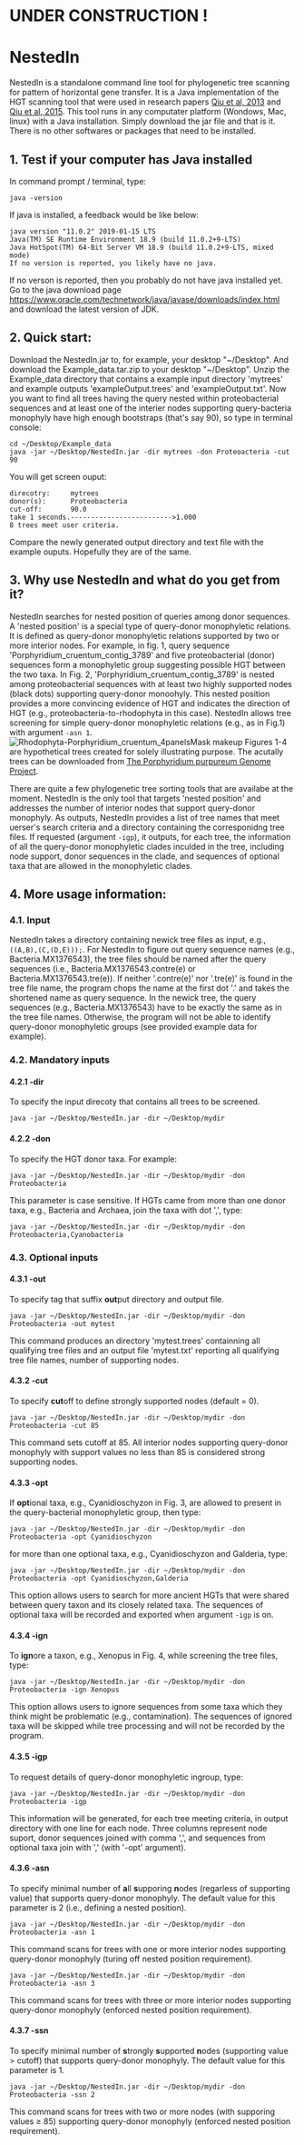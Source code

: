 # UNDER CONSTRUCTION !

# NestedIn
NestedIn is a standalone command line tool for phylogenetic tree scanning for pattern of horizontal gene transfer. It is a Java implementation of the HGT scanning tool that were used in research papers [Qiu et al, 2013](https://www.cell.com/current-biology/fulltext/S0960-9822(13)01052-X) and [Qiu et al, 2015](https://onlinelibrary.wiley.com/doi/abs/10.1111/jpy.12294). This tool runs in any computater platform (Wondows, Mac, linux) with a Java installation. Simply download the jar file and that is it. There is no other softwares or packages that need to be installed.

## 1. Test if your computer has Java installed
In command prompt / terminal, type:
```
java -version
```
If java is installed, a feedback would be like below:
```
java version "11.0.2" 2019-01-15 LTS
Java(TM) SE Runtime Environment 18.9 (build 11.0.2+9-LTS)
Java HotSpot(TM) 64-Bit Server VM 18.9 (build 11.0.2+9-LTS, mixed mode)
If no version is reported, you likely have no java.
```
If no verson is reported, then you probably do not have java installed yet. Go to the java download page  https://www.oracle.com/technetwork/java/javase/downloads/index.html and download the latest version of JDK.

## 2. Quick start:
Download the NestedIn.jar to, for example, your desktop "\~/Desktop". And download the Example_data.tar.zip to your desktop "\~/Desktop". Unzip the Example_data directory that contains a example input directory 'mytrees' and example outputs 'exampleOutput.trees' and 'exampleOutput.txt'. Now you want to find all trees having the query nested within proteobacterial sequences and at least one of the interier nodes supporting query-bacteria monophyly have high enough bootstraps (that's say 90), so type in terminal console:
```
cd ~/Desktop/Example_data
java -jar ~/Desktop/NestedIn.jar -dir mytrees -don Proteoacteria -cut 90
```
You will get screen ouput:
```
direcotry:     mytrees
donor(s):      Proteobacteria
cut-off:       90.0
take 1 seconds.------------------------->1.000
8 trees meet user criteria.
```
Compare the newly generated output directory and text file with the example ouputs. Hopefully they are of the same.

## 3. Why use NestedIn and what do you get from it?
NestedIn searches for nested position of queries among donor sequences. A 'nested position' is a special type of query-donor monophyletic relations. It is defined as query-donor monophyletic relations supported by two or more interior nodes. For example, in fig. 1, query sequence 'Porphyridium_cruentum_contig_3789' and five proteobacterial (donor) sequences form a monophyletic group suggesting possible HGT between the two taxa. In Fig. 2, 'Porphyridium_cruentum_contig_3789' is nested among proteobacterial sequences with at least two highly supported nodes (black dots) supporting query-donor monoohyly. This nested position provides a more convincing evidence of HGT and indicates the direction of HGT (e.g., proteobacteria-to-rhodophyta in this case). NestedIn allows tree screening for simple query-donor monophyletic relations (e.g., as in Fig.1) with argument `-asn 1`.
![Rhodophyta-Porphyridium_cruentum_4panelsMask makeup](https://user-images.githubusercontent.com/41085300/60680875-10a56c80-9e5b-11e9-8bca-e03e64bf3300.png)
Figures 1-4 are hypothetical trees created for solely illustrating purpose. The acutally trees can be downloaded from [The Porphyridium purpureum Genome Project](http://cyanophora.rutgers.edu/porphyridium/).

There are quite a few phylogenetic tree sorting tools that are availabe at the moment. NestedIn is the only tool that targets 'nested position' and addresses the number of interior nodes that support query-donor monophyly. As outputs, NestedIn provides a list of tree names that meet uerser's search criteria and a directory containing the corresponidng tree files. If requested (argument `-igp`), it outputs, for each tree, the information of all the query-donor monophyletic clades inculded in the tree, including node support, donor sequences in the clade, and sequences of optional taxa that are allowed in the monophyletic clades.  


## 4. More usage information:

### 4.1. Input
NestedIn takes a directory containing newick tree files as input, e.g., `((A,B),(C,(D,E)));`. For NestedIn to figure out query sequence names (e.g., Bacteria.MX1376543), the tree files should be named after the query sequences (i.e., Bacteria.MX1376543.contre(e) or Bacteria.MX1376543.tre(e)). If neither '.contre(e)' nor '.tre(e)' is found in the tree file name, the program chops the name at the first dot '.' and takes the shortened name as query sequence. In the newick tree, the query sequences (e.g., Bacteria.MX1376543) have to be exactly the same as in the tree file names. Otherwise, the program will not be able to identify query-donor monophyletic groups (see provided example data for example).


### 4.2. Mandatory inputs

#### 4.2.1 -dir
To specify the input direcoty that contains all trees to be screened.
```
java -jar ~/Desktop/NestedIn.jar -dir ~/Desktop/mydir
```

#### 4.2.2 -don
To specify the HGT donor taxa. For example:
```
java -jar ~/Desktop/NestedIn.jar -dir ~/Desktop/mydir -don Proteobacteria
```
This parameter is case sensitive. If HGTs came from more than one donor taxa, e.g., Bacteria and Archaea, join the taxa with dot ',', type:
```
java -jar ~/Desktop/NestedIn.jar -dir ~/Desktop/mydir -don Proteobacteria,Cyanobacteria
```


### 4.3. Optional inputs

#### 4.3.1 -out
To specify tag that suffix **out**put directory and output file.
```
java -jar ~/Desktop/NestedIn.jar -dir ~/Desktop/mydir -don Proteobacteria -out mytest
```
This command produces an directory 'mytest.trees' containning all qualifying tree files and an output file 'mytest.txt' reporting all qualifying tree file names, number of supporting nodes.

#### 4.3.2 -cut
To specify **cut**off to define strongly supported nodes (default = 0).
```
java -jar ~/Desktop/NestedIn.jar -dir ~/Desktop/mydir -don Proteobacteria -cut 85
```
This command sets cutoff at 85. All interior nodes supporting query-donor monophyly with support values no less than 85 is considered strong supporting nodes.

#### 4.3.3 -opt
If **opt**ional taxa, e.g., Cyanidioschyzon in Fig. 3, are allowed to present in the query-bacterial monophyletic group, then type:
```
java -jar ~/Desktop/NestedIn.jar -dir ~/Desktop/mydir -don Proteobacteria -opt Cyanidioschyzon
```
for more than one optional taxa, e.g., Cyanidioschyzon and Galderia, type:
```
java -jar ~/Desktop/NestedIn.jar -dir ~/Desktop/mydir -don Proteobacteria -opt Cyanidioschyzon,Galderia
```
This option allows users to search for more ancient HGTs that were shared between query taxon and its closely related taxa. The sequences of optional taxa will be recorded and exported when argument `-igp` is on.

#### 4.3.4 -ign
To **ign**ore a taxon, e.g., Xenopus in Fig. 4, while screening the tree files, type:
```
java -jar ~/Desktop/NestedIn.jar -dir ~/Desktop/mydir -don Proteobacteria -ign Xenopus
```
This option allows users to ignore sequences from some taxa which they think might be problematic (e.g., contamination). The sequences of ignored taxa will be skipped while tree processing and will not be recorded by the program.

#### 4.3.5 -igp
To request details of query-donor monophyletic ingroup, type:
```
java -jar ~/Desktop/NestedIn.jar -dir ~/Desktop/mydir -don Proteobacteria -igp
```
This information will be generated, for each tree meeting criteria, in output directory with one line for each node. Three columns represent node suport, donor sequences joined with comma ',', and sequences from optional taxa join with ',' (with '-opt' argument).   

#### 4.3.6 -asn
To specify minimal number of **a**ll **s**upporing **n**odes (regarless of supporting value) that supports query-donor monophyly. The default value for this parameter is 2 (i.e., defining a nested position).
```
java -jar ~/Desktop/NestedIn.jar -dir ~/Desktop/mydir -don Proteobacteria -asn 1
```
This command scans for trees with one or more interior nodes supporting query-donor monophyly (turing off nested position requirement).
```
java -jar ~/Desktop/NestedIn.jar -dir ~/Desktop/mydir -don Proteobacteria -asn 3
```
This command scans for trees with three or more interior nodes supporting query-donor monophyly (enforced nested position requirement).

#### 4.3.7 -ssn
To specify minimal number of **s**trongly **s**upported **n**odes (supporting value > cutoff) that supports query-donor monophyly. The default value for this parameter is 1.
```
java -jar ~/Desktop/NestedIn.jar -dir ~/Desktop/mydir -don Proteobacteria -ssn 2
```
This command scans for trees with two or more nodes (with supporing values ≥ 85) supporting query-donor monophyly (enforced nested position requirement).
